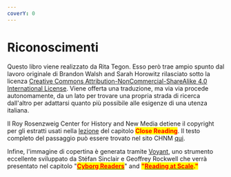 ```yaml
---
coverY: 0
---
```


# Riconoscimenti

Questo libro viene realizzato da Rita Tegon. Esso però trae ampio spunto dal lavoro originale di Brandon Walsh and Sarah Horowitz rilasciato sotto la licenza  [Creative Commons Attribution-NonCommercial-ShareAlike 4.0 International License](http://creativecommons.org/licenses/by-nc-sa/4.0/). Viene offerta una traduzione, ma via via procede autonomamente, da un lato per trovare una propria strada di ricerca dall'altro per adattarsi quanto più possibile alle esigenze di una utenza italiana.

Il Roy Rosenzweig Center for History and New Media detiene il copyright per gli estratti usati nella  [lezione](https://bmw9t.gitbooks.io/introduction-to-text-analysis/content/close-reading/close-reading.html) del capitolo <mark style="color:red;">**Close Reading**</mark>. Il testo completo del passaggio può essere trovato nel sito CHNM [qui](http://chnm.gmu.edu/revolution/d/261/).

Infine, l'immagine di copertina è generata tramite [Voyant](https://voyant-tools.org), uno strumento eccellente sviluppato da Stéfan Sinclair e Geoffrey Rockwell che verrà presentato nel capitolo "[<mark style="color:red;">**Cyborg Readers**</mark>](cyborg-readers.md)" and <mark style="color:red;">**"**</mark>[<mark style="color:red;">**Reading at Scale**</mark>](reading-at-scale.md)<mark style="color:red;">**."**</mark>
